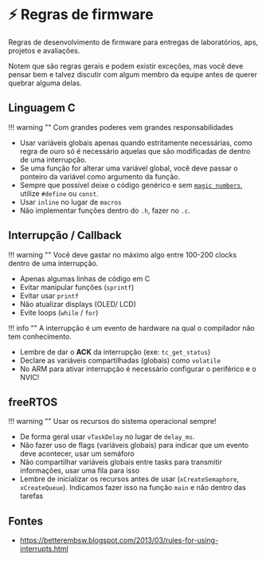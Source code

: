 # ⚡ Regras de firmware

Regras de desenvolvimento de firmware para entregas de laboratórios, aps, projetos e avaliações. 

Notem que são regras gerais e podem existir exceções, mas você deve pensar bem e talvez discutir com algum membro da equipe antes de querer quebrar alguma delas.

## Linguagem C

!!! warning ""
    Com grandes poderes vem grandes responsabilidades

- Usar variáveis globais apenas quando estritamente necessárias, como regra de ouro só é necessário aquelas que são modificadas de dentro de uma interrupção. 
- Se uma função for alterar uma variável global, você deve passar o ponteiro da variável como argumento da função.
- Sempre que possível deixe o código genérico e sem [`magic numbers`](https://en.wikipedia.org/wiki/Magic_number_(programming)), utilize `#define` ou `const`.
- Usar `inline` no lugar de `macros`
- Não implementar funções dentro do `.h`, fazer no `.c`.

## Interrupção / Callback

!!! warning ""
    Você deve gastar no máximo algo entre 100-200 clocks dentro de uma interrupção.

- Apenas algumas linhas de código em C
- Evitar manipular funções (`sprintf`)
- Evitar usar `printf`
- Não atualizar displays (OLED/ LCD)
- Evite loops (`while` / `for`)

!!! info ""
    A interrupção é um evento de hardware na qual o compilador não tem conhecimento.

- Lembre de dar o **ACK** da interrupção (exe: `tc_get_status`)
- Declare as variáveis compartilhadas (globais) como `volatile`
- No ARM para ativar interrupção é necessário configurar o periférico e o NVIC!

## freeRTOS

!!! warning ""
    Usar os recursos do sistema operacional sempre!

- De forma geral usar `vTaskDelay` no lugar de `delay_ms`.
- Não fazer uso de flags (variáveis globais) para indicar que um evento deve acontecer, usar um semáforo
- Não compartilhar variáveis globais entre tasks para transmitir informações, usar uma fila para isso
- Lembre de inicializar os recursos antes de usar (`xCreateSemaphore`, `xCreateQueue`). Indicamos fazer isso na função `main` e não dentro das tarefas 

## Fontes

- https://betterembsw.blogspot.com/2013/03/rules-for-using-interrupts.html
